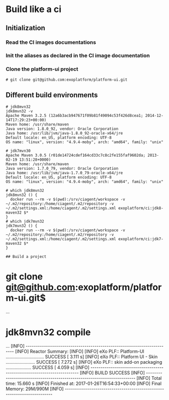 # Build like a ci

## Initialization

### Read the CI images documentations
### Init the aliases as declared in the CI image documentation
### Clone the platform-ui project
```
# git clone git@github.com:exoplatform/platform-ui.git
```

## Different build environments

```
# jdk8mvn32
jdk8mvn32 -v
Apache Maven 3.2.5 (12a6b3acb947671f09b81f49094c53f426d8cea1; 2014-12-14T17:29:23+00:00)
Maven home: /usr/share/maven
Java version: 1.8.0_92, vendor: Oracle Corporation
Java home: /usr/lib/jvm/java-1.8.0_92-oracle-x64/jre
Default locale: en_US, platform encoding: UTF-8
OS name: "linux", version: "4.9.4-moby", arch: "amd64", family: "unix"
``` 

```
# jdk7mvn30 
Apache Maven 3.0.5 (r01de14724cdef164cd33c7c8c2fe155faf9602da; 2013-02-19 13:51:28+0000)
Maven home: /usr/share/maven
Java version: 1.7.0_79, vendor: Oracle Corporation
Java home: /usr/lib/jvm/java-1.7.0_79-oracle-x64/jre
Default locale: en_US, platform encoding: UTF-8
OS name: "linux", version: "4.9.4-moby", arch: "amd64", family: "unix"
```

```
# which jdk8mvn32
jdk8mvn32 () {
  docker run --rm -v $(pwd):/srv/ciagent/workspace -v ~/.m2/repository:/home/ciagent/.m2/repository -v ~/.m2/settings.xml:/home/ciagent/.m2/settings.xml exoplatform/ci:jdk8-maven32 $*
}
# which jdk7mvn32
jdk7mvn32 () {
  docker run --rm -v $(pwd):/srv/ciagent/workspace -v ~/.m2/repository:/home/ciagent/.m2/repository -v ~/.m2/settings.xml:/home/ciagent/.m2/settings.xml exoplatform/ci:jdk7-maven32 $*
}

## Build a project

```
# git clone git@github.com:exoplatform/platform-ui.git$
...
# jdk8mvn32 compile
...
[INFO] ------------------------------------------------------------------------
[INFO] Reactor Summary:
[INFO]
[INFO] eXo PLF:: Platform-UI .............................. SUCCESS [  3.111 s]
[INFO] eXo PLF:: Platform UI - Skin ....................... SUCCESS [  7.272 s]
[INFO] eXo PLF:: skin add-on packaging .................... SUCCESS [  4.059 s]
[INFO] ------------------------------------------------------------------------
[INFO] BUILD SUCCESS
[INFO] ------------------------------------------------------------------------
[INFO] Total time: 15.660 s
[INFO] Finished at: 2017-01-26T16:54:33+00:00
[INFO] Final Memory: 29M/990M
[INFO] ------------------------------------------------------------------------

```
